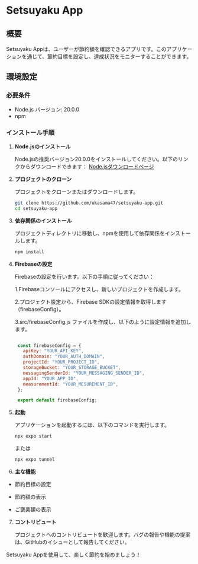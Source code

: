 # Setsuyaku App

## 概要

Setsuyaku Appは、ユーザーが節約額を確認できるアプリです。このアプリケーションを通じて、節約目標を設定し、達成状況をモニターすることができます。

## 環境設定

### 必要条件

- Node.js バージョン: 20.0.0
- npm

### インストール手順

1. **Node.jsのインストール**

   Node.jsの推奨バージョン20.0.0をインストールしてください。以下のリンクからダウンロードできます：
   [Node.jsダウンロードページ](https://nodejs.org/)

2. **プロジェクトのクローン**

   プロジェクトをクローンまたはダウンロードします。

   ```bash
   git clone https://github.com/ukasama47/setsuyaku-app.git
   cd setsuyaku-app
   ```
3. **依存関係のインストール**

   プロジェクトディレクトリに移動し、npmを使用して依存関係をインストールします。
   ```bash
   npm install
   ```
4. **Firebaseの設定**

   Firebaseの設定を行います。以下の手順に従ってください：

   1.Firebaseコンソールにアクセスし、新しいプロジェクトを作成します。

   2.プロジェクト設定から、Firebase SDKの設定情報を取得します（firebaseConfig）。

   3.src/firebaseConfig.js ファイルを作成し、以下のように設定情報を追加します。

   ```javascript

    const firebaseConfig = {
      apiKey: "YOUR_API_KEY",
      authDomain: "YOUR_AUTH_DOMAIN",
      projectId: "YOUR_PROJECT_ID",
      storageBucket: "YOUR_STORAGE_BUCKET",
      messagingSenderId: "YOUR_MESSAGING_SENDER_ID",
      appId: "YOUR_APP_ID",
      measurementId: "YOUR_MESUREMENT_ID",
    };

    export default firebaseConfig;

    ```
5. **起動**

    アプリケーションを起動するには、以下のコマンドを実行します。
   ```bash
   npx expo start
     ```
   または
   ```bash
   npx expo tunnel
     ```
6. **主な機能**

-   節約目標の設定

-   節約額の表示

-   ご褒美額の表示

7. **コントリビュート**

   プロジェクトへのコントリビュートを歓迎します。バグの報告や機能の提案は、GitHubのイシューとして報告してください。


Setsuyaku Appを使用して、楽しく節約を始めましょう！